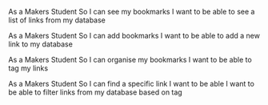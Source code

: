 As a Makers Student
So I can see my bookmarks
I want to be able to see a list of links from my database

As a Makers Student
So I can add bookmarks
I want to be able to add a new link to my database

As a Makers Student
So I can organise my bookmarks 
I want to be able to tag my links

As a Makers Student
So I can find a specific link
I want to be able I want to be able to filter links from my database based on tag


